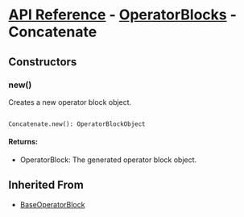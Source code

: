# [API Reference](../../API.md) - [OperatorBlocks](../OperatorBlocks.md) - Concatenate

## Constructors

### new()

Creates a new operator block object.

```

Concatenate.new(): OperatorBlockObject

```

#### Returns:

* OperatorBlock: The generated operator block object.

## Inherited From

* [BaseOperatorBlock](BaseOperatorBlock.md)
